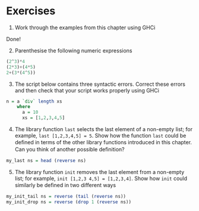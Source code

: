 # Exercises

1. Work through the examples from this chapter using GHCi

Done!

2. Parenthesise the following numeric expressions

```haskell
(2^3)*4
(2*3)+(4*5)
2+(3*(4^5))
```

3. The script below contains three syntactic errors. Correct these errors and then check that your script works properly using GHCi

```haskell
n = a `div` length xs
    where
      a = 10
      xs = [1,2,3,4,5]
```

4. The library function `last` selects the last element of a non-empty list; for example, `last [1,2,3,4,5] = 5`. Show how the function `last` could be deﬁned in terms of the other library functions introduced in this chapter. Can you think of another possible deﬁnition?

```haskell
my_last ns = head (reverse ns)
```

5. The library function `init` removes the last element from a non-empty list; for example, `init [1,2,3 4,5] = [1,2,3,4]`. Show how `init` could similarly be deﬁned in two diﬀerent ways

```haskell
my_init_tail ns = reverse (tail (reverse ns))
my_init_drop ns = reverse (drop 1 (reverse ns))
```

